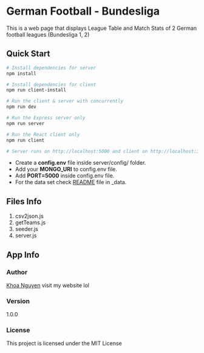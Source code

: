 # German Football - Bundesliga
This is a web page that displays League Table and Match Stats of 2 German football leagues (Bundesliga 1, 2)

## Quick Start
```bash
# Install dependencies for server
npm install

# Install dependencies for client
npm run client-install

# Run the client & server with concurrently
npm run dev

# Run the Express server only
npm run server

# Run the React client only
npm run client

# Server runs on http://localhost:5000 and client on http://localhost:3000
```
- Create a **config.env** file inside server/config/ folder.
- Add your **MONGO_URI** to config.env file.
- Add **PORT=5000** inside config.env file.
- For the data set check [README](server/_data) file in _data.

## Files Info
1. csv2json.js
2. getTeams.js
3. seeder.js
4. server.js

## App Info
### Author
[Khoa Nguyen](https://henrykhoanguyen.github.io/)
visit my website lol

### Version
1.0.0

### License
This project is licensed under the MIT License